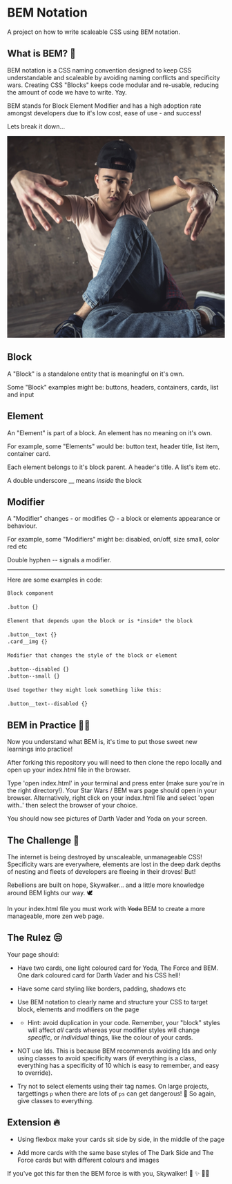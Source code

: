 # BEM Notation

A project on how to write scaleable CSS using BEM notation.

## What is BEM? 🧐

BEM notation is a CSS naming convention designed to keep CSS understandable and scaleable by avoiding naming conflicts and specificity wars. Creating CSS "Blocks" keeps code modular and re-usable, reducing the amount of code we have to write. Yay.

BEM stands for Block Element Modifier and has a high adoption rate amongst developers due to it's low cost, ease of use - and success!

Lets break it down...

![B-b-break it down!](./break-dance.png)

## Block

A "Block" is a standalone entity that is meaningful on it's own.

Some "Block" examples might be: buttons, headers, containers, cards, list and input 


## Element 

An "Element" is part of a block. An element has no meaning on it's own.

For example, some "Elements" would be: button text, header title, list item, container card. 

Each element belongs to it's block parent. A header's title. A list's item etc. 

A double underscore __ means *inside* the block


## Modifier

A "Modifier" changes - or modifies 😉 - a block or elements appearance or behaviour.

For example, some "Modifiers" might be: disabled, on/off, size small, color red etc

Double hyphen -- signals a modifier.

------

Here are some examples in code:

```
Block component

.button {}

Element that depends upon the block or is *inside* the block

.button__text {}
.card__img {}

Modifier that changes the style of the block or element

.button--disabled {} 
.button--small {}

Used together they might look something like this:

.button__text--disabled {}
```

## BEM in Practice 👩‍🎨

Now you understand what BEM is, it's time to put those sweet new learnings into practice!

After forking this repository you will need to then clone the repo locally and open up your index.html file in the browser.

Type 'open index.html' in your terminal and press enter (make sure you're in the right directory!). Your Star Wars / BEM wars page should open in your browser. Alternatively, right click on your index.html file and select 'open with..' then select the browser of your choice.

You should now see pictures of Darth Vader and Yoda on your screen. 

## The Challenge 🤺

The internet is being destroyed by unscaleable, unmanageable CSS! Specificity wars are everywhere, elements are lost in the deep dark depths of nesting and fleets of developers are fleeing in their droves! But!

Rebellions are built on hope, Skywalker... and a little more knowledge around BEM lights our way. 🕊

In your index.html file you must work with ~~Yoda~~ BEM to create a more manageable, more zen web page.

## The Rulez 😒

Your page should:

- Have two cards, one light coloured card for Yoda, The Force and BEM. One dark coloured card for Darth Vader and his CSS hell!

- Have some card styling like borders, padding, shadows etc

- Use BEM notation to clearly name and structure your CSS to target block, elements and modifiers on the page

* * Hint: avoid duplication in your code. Remember, your "block" styles will affect *all* cards whereas your modifier styles will change *specific*, or *individual* things, like the colour of your cards.

- NOT use Ids. This is because BEM recommends avoiding Ids and only using classes to avoid specificity wars (if everything is a class, everything has a specificity of 10 which is easy to remember, and easy to override). 

- Try not to select elements using their tag names. On large projects, targettings ```p``` when there are lots of ````ps```` can get dangerous! 🙈 So again, give classes to everything. 


## Extension 🔥

- Using flexbox make your cards sit side by side, in the middle of the page

- Add more cards with the same base styles of The Dark Side and The Force cards but with different colours and images

If you've got this far then the BEM force is with you, Skywalker! 🙏 ✨ 🧘‍♀️
